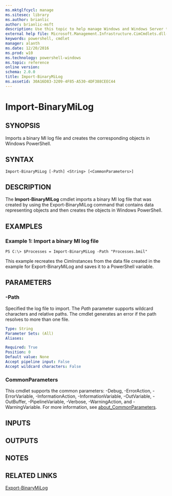 ```yaml
---
ms.mktglfcycl: manage
ms.sitesec: library
ms.author: brianlic
author: brianlic-msft
description: Use this topic to help manage Windows and Windows Server technologies with Windows PowerShell.
external help file: Microsoft.Management.Infrastructure.CimCmdlets.dll-Help.xml
keywords: powershell, cmdlet
manager: alanth
ms.date: 12/20/2016
ms.prod: w10
ms.technology: powershell-windows
ms.topic: reference
online version: 
schema: 2.0.0
title: Import-BinaryMiLog
ms.assetid: 30A16D83-3209-4F85-A530-4DF388CEEC44
---
```


# Import-BinaryMiLog

## SYNOPSIS
Imports a binary MI log file and creates the corresponding objects in Windows PowerShell.

## SYNTAX

```
Import-BinaryMiLog [-Path] <String> [<CommonParameters>]
```

## DESCRIPTION
The **Import-BinaryMILog** cmdlet imports a binary MI log file that was created by using the Export-BinaryMiLog command that contains data representing objects and then creates the objects in Windows PowerShell.

## EXAMPLES

### Example 1: Import a binary MI log file
```
PS C:\> $Processes = Import-BinaryMiLog -Path "Processes.bmil"
```

This example recreates the CimInstances from the data file created in the example for Export-BinaryMiLog and saves it to a PowerShell variable.

## PARAMETERS

### -Path
Specified the log file to import.
The *Path* parameter supports wildcard characters and relative paths.
The cmdlet generates an error if the path resolves to more than one file.

```yaml
Type: String
Parameter Sets: (All)
Aliases: 

Required: True
Position: 0
Default value: None
Accept pipeline input: False
Accept wildcard characters: False
```

### CommonParameters
This cmdlet supports the common parameters: -Debug, -ErrorAction, -ErrorVariable, -InformationAction, -InformationVariable, -OutVariable, -OutBuffer, -PipelineVariable, -Verbose, -WarningAction, and -WarningVariable. For more information, see [about_CommonParameters](http://go.microsoft.com/fwlink/?LinkID=113216).

## INPUTS

## OUTPUTS

## NOTES

## RELATED LINKS

[Export-BinaryMiLog](./Export-BinaryMiLog.md)


